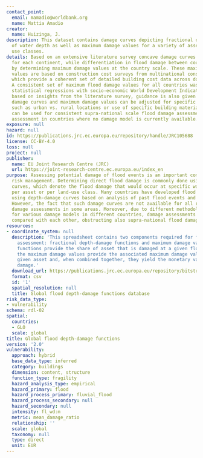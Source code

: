 ```yaml
---
contact_point:
  email: mamadio@worldbank.org
  name: Mattia Amadio
creator:
  name: Huizinga, J.
description: This dataset contains damage curves depicting fractional damage function
  of water depth as well as maximum damage values for a variety of assets and land
  use classes.
details: Based on an extensive literature survey concave damage curves have been developed
  for each continent, while differentiation in flood damage between countries is established
  by determining maximum damage values at the country scale. These maximum damage
  values are based on construction cost surveys from multinational construction companies,
  which provide a coherent set of detailed building cost data across dozens of countries.
  A consistent set of maximum flood damage values for all countries was computed using
  statistical regressions with socio-economic World Development Indicators. Further,
  based on insights from the literature survey, guidance is also given on how the
  damage curves and maximum damage values can be adjusted for specific local circumstances,
  such as urban vs. rural locations or use of specific building material. This dataset
  can be used for consistent supra-national scale flood damage assessments, and guide
  assessment in countries where no damage model is currently available.
exposure: null
hazard: null
id: https://publications.jrc.ec.europa.eu/repository/handle/JRC105688
license: CC-BY-4.0
loss: null
project: null
publisher:
  name: EU Joint Research Centre (JRC)
  url: https://joint-research-centre.ec.europa.eu/index_en
purpose: Assessing potential damage of flood events is an important component in flood
  risk management. Determining direct flood damage is commonly done using depth-damage
  curves, which denote the flood damage that would occur at specific water depths
  per asset or per land-use class. Many countries have developed flood damage models
  using depth-damage curves based on analysis of past flood events and on expert judgement.
  However, the fact that such damage curves are not available for all regions hampers
  damage assessments in some areas. Moreover, due to different methodologies employed
  for various damage models in different countries, damage assessments cannot be directly
  compared with each other, obstructing also supra-national flood damage assessments.
resources:
- coordinate_system: null
  description: 'This spreadsheet contains two components required for flood damage
    assessment: fractional depth-damage functions and maximum damage values. The damage
    functions provide the share of asset that is damaged at a given flood depth, while
    the maximum damage values provide the associated maximum damage value for the
    given asset and, when combined together, they yield the monetary value of the
    damage.'
  download_url: https://publications.jrc.ec.europa.eu/repository/bitstream/JRC105688/copy_of_global_flood_depth-damage_functions__30102017.xlsx
  format: csv
  id: '1'
  spatial_resolution: null
  title: Global flood depth-damage functions database
risk_data_type:
- vulnerability
schema: rdl-02
spatial:
  countries:
  - GLO
  scale: global
title: Global flood depth-damage functions
version: '2.0'
vulnerability:
  approach: hybrid
  base_data_type: inferred
  category: buildings
  dimension: content, structure
  function_type: fragility
  hazard_analysis_type: empirical
  hazard_primary: flood
  hazard_process_primary: fluvial_flood
  hazard_process_secondary: null
  hazard_secondary: null
  intensity: fl_wd:m
  metric: mean_damage_ratio
  relationship: ''
  scale: global
  taxonomy: null
  type: direct
  unit: EUR
---
```

